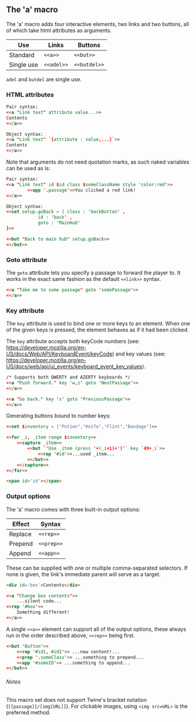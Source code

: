 ## The 'a' macro ##

The 'a' macro adds four interactive elements, two links and two buttons, all of which take html attributes as arguments.

| Use | Links | Buttons |
|------------|------------|------------|
| Standard | `<<a>>` | `<<but>>` |
| Single use | `<<adel>>` | `<<butdel>>` |

`adel` and `butdel` are single use.

### HTML attributes ###

```html
Pair syntax:
<<a "Link text" attribute value...>>
Contents
<</a>>

Object syntax:
<<a "Link text" `{attribute : value,...}`>>
Contents
<</a>>
```

Note that arguments do not need quotation marks, as such naked variables can be used as is:

```html
Pair syntax:
<<a "Link text" id $id class $someClassName style 'color:red'>>
        <<app '.passage'>>You clicked a red link!
<</a>>

Object syntax:
<<set setup.goBack = { class : 'backButton' ,
			id : 'back' ,
			goto : 'MainHub'
}>>

<<but "Back to main hub" setup.goBack>>
<</but>>
```

### Goto attribute ###

The `goto` attribute lets you specify a passage to forward the player to. It works in the exact same fashion as the default `<<link>>` syntax.

```html
<<a "Take me to some passage" goto 'somePassage'>>
<</a>>
```

### Key attribute ###

The `key` attribute is used to bind one or more keys to an element. When one of the given keys is pressed, the element behaves as if it had been clicked.

The `key` attribute accepts both keyCode numbers (see: https://developer.mozilla.org/en-US/docs/Web/API/KeyboardEvent/keyCode) and key values (see: https://developer.mozilla.org/en-US/docs/web/api/ui_events/keyboard_event_key_values).

```html
/* Supports both QWERTY and AZERTY keyboards */
<<a "Push forward." key 'w,z' goto 'NextPassage'>>
<</a>>

<<a "Go back." key 's' goto 'PreviousPassage'>>
<</a>>
```

Generating buttons bound to number keys:

```html
<<set $inventory = ['Potion','Knife','Flint','Bandage']>>

<<for _i, _item range $inventory>>
	<<capture _item>>
		<<but `'Use _item (press '+(_i+1)+')'` key `49+_i`>>
			<<rep '#id'>>...used _item...
		<</but>>
	<</capture>>
<</for>>

<span id='id'></span>
```

### Output options ###

The 'a' macro comes with three built-in output options:

| Effect | Syntax |
|------------|------------|
| Replace | `<<rep>>` |
| Prepend | `<<prep>>`|
| Append | `<<app>>` |

These can be supplied with one or multiple comma-separated selectors. If none is given, the link's immediate parent will serve as a target.

```html
<div id='box'>Contents</div>

<<a "Change box contents">>
	...silent code...
<<rep '#box'>>
	Something different!
<</a>>
```

A single `<<a>>` element can support all of the output options, these always run in the order described above, `<<rep>>` being first.

```html
<<but 'Button'>>
	<<rep '#id1, #id2'>> ...new content!...
	<<prep '.someClass'>> ...something to prepend...
	<<app '#someID'>> ...something to append...
<</but>>
```

###### Notes ######

This macro set does not support Twine's bracket notation (`[[passage]]/[img[URL]]`). For clickable images, using `<img src=URL>` is the preferred method.
